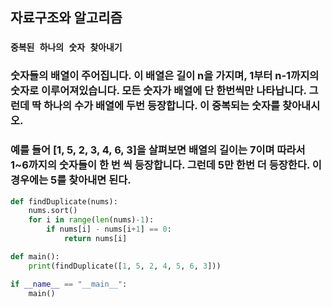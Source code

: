 ## 자료구조와 알고리즘

### `중복된 하나의 숫자 찾아내기`

### 숫자들의 배열이 주어집니다. 이 배열은 길이 n을 가지며, 1부터 n-1까지의 숫자로 이루어져있습니다. 모든 숫자가 배열에 단 한번씩만 나타납니다. 그런데 딱 하나의 수가 배열에 두번 등장합니다. 이 중복되는 숫자를 찾아내시오. 

### 예를 들어 [1, 5, 2, 3, 4, 6, 3]을 살펴보면 배열의 길이는 7이며 따라서 1~6까지의 숫자들이 한 번 씩 등장합니다. 그런데 5만 한번 더 등장한다. 이 경우에는 5를 찾아내면 된다.

``` python
def findDuplicate(nums):  
    nums.sort()
    for i in range(len(nums)-1):
        if nums[i] - nums[i+1] == 0:
            return nums[i]            

def main():
    print(findDuplicate([1, 5, 2, 4, 5, 6, 3]))

if __name__ == "__main__":
    main()
```